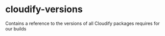 # cloudify-versions
Contains a reference to the versions of all Cloudify packages requires for our builds
